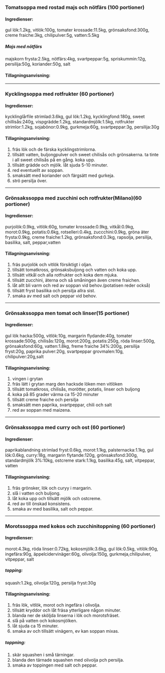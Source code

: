 ### Tomatsoppa med rostad majs och nötfärs (100 portioner)
#### Ingredienser:
gul lök:1.2kg, vitlök:100g, tomater krossade:11.5kg, grönsaksfond:300g, creme fraiche:3kg, chilipulver:5g, vatten:5.5kg
##### Majs med nötfärs
majskorn frysta:2.5kg, nötfärs:4kg, svartpeppar:5g, spriskummin:12g, persilija:50g, koriander:50g, salt

#### Tillagningsanvisning:



--------
### Kycklingsoppa med rotfrukter (60 portioner)
#### Ingredienser:
kycklinglårfile strimlad:3.6kg, gul lök:1.2kg, kycklingfond:180g, sweet chillisås:240g, vispgrädde:1.2kg, standardmjölk:1.5kg, rotfrukter strimlor:1.2kg, sojabönor:0.9kg, gurkmeja:60g, svartpeppar:3g, persilija:30g

#### Tillagningsanvisning:
1. fräs lök och de färska kycklingstrimlorna.
2. tillsätt vatten, buljongpulver och sweet chilisås och grönsakerna. ta tinte i all sweet chilisås på en gång. koka upp.
3. tillsätt grädde och mjölk. låt sjuda 5-10 minuter.
4. red eventuellt av soppan.
5. smaksätt med koriander och färgsätt med gurkeja.
6. strö persilja över. 


--------
### Grönsakssoppa med zucchini och rotfrukter(Milano)(60 portioner)
#### Ingredienser:
purjolök:0.9kg, vitlök:60g, tomater krossade:0.9kg, vitkål:0.9kg, morot:0.9kg, potatis:0.6kg, rotselleri:0.4kg, zuccchini:0.9kg, gröna äter frysta:0.9kg, creme fraiche:1.2kg, grönsaksfond:0.3kg, rapsolja, persilija, basilika, salt, peppar,vatten
#### Tillagningsanvisning:
1. fräs purjolök och vitlök försiktigt i oljan.
2. tillsätt tomatkross, grönsaksbuljong och vatten och koka upp.
3. tillsätt vitkål och alla rotfrukter och koka dem mjuka.
4. tillsätt zucchini, äterna och så småningen även creme fraichen.
5. låt allt bli varm och red av soppan vid behov.(potatisen reder också)
6. tillsätt fryst basilika och persilja allra sist.
7. smaka av med salt och peppar vid behov.


--------
### Grönsakssoppa men tomat och linser(15 portioner)
#### Ingredienser:
gul lök hacka:500g, vitlök:10g, margarin flydande:40g, tomater krossade:500g, chilisås:120g, morot:200g, potatis:250g, röda linser:500g,
grönsaksfond:60g, vatten:1.8kg, freme fraiche 34%:200g, persilija fryst:20g, paprika pulver:20g, svartpeppar grovmalen:10g, chilipulver:20g,salt

#### Tillagningsanvisning:
1. vingen i grytan
2. fräs lätt i grytan marg den hacksde löken men vitlöken
3. tillsätt tomatkross, chilisås, morötter, potatis, linser och buljong
4. koka på 85 grader värma ca 15-20 minuter
5. tillsätt creme fraiche och persilja
6. smaksätt men paprika, svartpeppar, chili och salt
7. red av soppan med maizena.


--------
### Grönsakssoppa med curry och ost (60 portioner)
#### Ingredienser:
paprikablandning strimlad fryst:0.6kg, morot:1.1kg, palsternacka:1.1kg, gul lök:0.6kg, curry:18g, margarin flytande:120g, grönsaksfond:300g, standardmjölk 3%:10kg, ostcreme stark:1.1kg, basilika:45g, salt, vitpeppar, vatten

#### Tillagningsanvisning:
1. fräs grönsker, lök och curyy i margarin.
2. slå i vatten och buljong.
3. låt koka upp och tillsätt mjölk och ostcreme.
4. red av till önskad konsistens.
5. smaka av med basilika, salt och peppar.


--------
### Morotssoppa med kokos och zucchinitoppning (60 portioner)
#### Ingredienser:
morot:4.3kg, röda linser:0.72kg, kokosmjölk:3.6kg, gul lök:0.5kg, vitlök:90g, ingefära:90g, äppelcidervinäger:60g, olivolja:150g, gurkmeja,chilipulver, vitpeppar, salt
##### topping:
squash:1.2kg, olivolja:120g, persilja fryst:30g

#### Tillagningsanvisning:
1. fräs lök, vitlök, morot och ingefära i olivolja.
2. tillsätt kryddor och låt fräsa ytterligare någon minuter.
3. blanda ner de sköljda linserna i lök och morotsfräset.
4. slå på vatten och kokosmjölken.
5. låt sjuda ca 15 minuter.
6. smaka av och tillsätt vinägern, ev kan soppan mixas.

##### toppning:
1. skär squashen i små tärningar.
2. blanda den tärnade squashen med olivolja pch persilja.
3. smaka av toppingen med salt och peppar.



